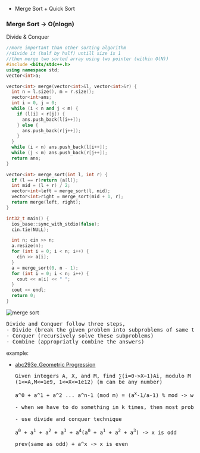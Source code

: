 - Merge Sort + Quick Sort

### Merge Sort -> O(nlogn)

Divide & Conquer

```cpp
//more important than other sorting algorithm
//divide it (half by half) untill size is 1
//then merge two sorted array using two pointer (within O(N))
#include <bits/stdc++.h>
using namespace std;
vector<int>a;

vector<int> merge(vector<int>&l, vector<int>&r) {
  int n = l.size(), m = r.size();
  vector<int>ans;
  int i = 0, j = 0;
  while (i < n and j < m) {
    if (l[i] < r[j]) {
      ans.push_back(l[i++]);
    } else {
      ans.push_back(r[j++]);
    }
  }
  while (i < n) ans.push_back(l[i++]);
  while (j < m) ans.push_back(r[j++]);
  return ans;
}

vector<int> merge_sort(int l, int r) {
  if (l == r)return {a[l]};
  int mid = (l + r) / 2;
  vector<int>left = merge_sort(l, mid);
  vector<int>right = merge_sort(mid + 1, r);
  return merge(left, right);
}

int32_t main() {
  ios_base::sync_with_stdio(false);
  cin.tie(NULL);

  int n; cin >> n;
  a.resize(n);
  for (int i = 0; i < n; i++) {
    cin >> a[i];
  }
  a = merge_sort(0, n - 1);
  for (int i = 0; i < n; i++) {
    cout << a[i] << " ";
  }
  cout << endl;
  return 0;
}
```

![merge sort](https://miro.medium.com/v2/resize:fit:1400/1*iTaxrPnbPOwtL9p8BsHuTg.png)

<pre>
Divide and Conquer follow three steps,
- Divide (break the given problem into subproblems of same type)
- Conquer (recursively solve these subproblems)
- Combine (appropriatly combine the answers)
</pre>

example:

- [abc293e_Geometric Progression](./abc293e_Geometric%20Progression.cpp)

  <pre>
  Given integers A, X, and M, find ∑(i=0->X−1)Ai, modulo M
  (1<=A,M<=1e9, 1<=X<=1e12) (m can be any number)
  
  a^0 + a^1 + a^2 ... a^n-1 (mod m) = (a<sup>x</sup>-1/a-1) % mod -> we can't use these formula because m can't always prime .. can be done using extentedgcd
  
  - when we have to do something in k times, then most probably use binary exponentiation(through recursion) to solve faster
  
  - use divide and conquer technique
  
  a<sup>0</sup> + a<sup>1</sup> + a<sup>2</sup> + a<sup>3</sup> + a<sup>4</sup>(a<sup>0</sup> + a<sup>1</sup> + a<sup>2</sup> + a<sup>3</sup>) -> x is odd   
  
  prev(same as odd) + a^x -> x is even 
  </pre>
